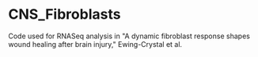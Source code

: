 # CNS_Fibroblasts
Code used for RNASeq analysis in "A dynamic fibroblast response shapes wound healing after brain injury," Ewing-Crystal et al.
